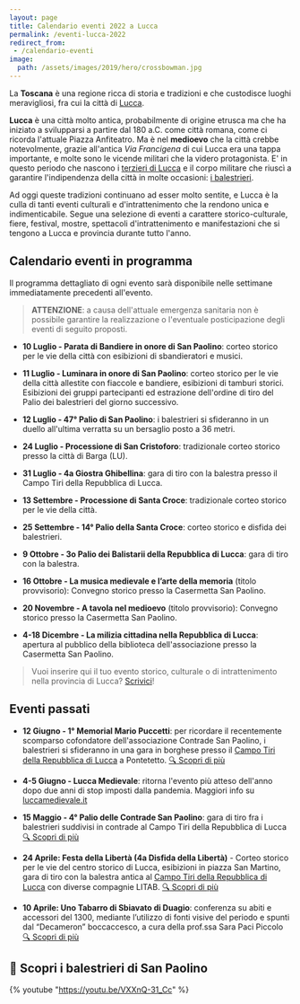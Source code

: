 ```yaml
---
layout: page
title: Calendario eventi 2022 a Lucca
permalink: /eventi-lucca-2022
redirect_from:
 - /calendario-eventi
image:
  path: /assets/images/2019/hero/crossbowman.jpg
---
```


La **Toscana** è una regione ricca di storia e tradizioni e che custodisce
luoghi meravigliosi, fra cui la città di [Lucca](/lucca).

**Lucca** è una città molto antica, probabilmente di origine etrusca ma che ha
iniziato a svilupparsi a partire dal 180 a.C. come città romana, come ci ricorda
l'attuale Piazza Anfiteatro. Ma è nel **medioevo** che la città crebbe
notevolmente, grazie all'antica *Via Francigena* di cui Lucca era una tappa
importante, e molte sono le vicende militari che la videro protagonista. E' in
questo periodo che nascono i [terzieri di
Lucca](https://consanpaolino.org/terzieri-lucca) e il corpo militare che riuscì
a garantire l'indipendenza della città in molte occasioni: [i
balestrieri](/lucca-balestrieri-medioevo-storia).

Ad oggi queste tradizioni continuano ad esser molto sentite, e Lucca è la culla
di tanti eventi culturali e d'intrattenimento che la rendono unica e
indimenticabile. Segue una selezione di eventi a carattere storico-culturale,
fiere, festival, mostre, spettacoli d'intrattenimento e manifestazioni che si
tengono a Lucca e provincia durante tutto l'anno.

## Calendario eventi in programma

Il programma dettagliato di ogni evento sarà disponibile nelle settimane
immediatamente precedenti all'evento.

> **ATTENZIONE**: a causa dell'attuale emergenza sanitaria non è possibile
> garantire la realizzazione o l'eventuale posticipazione degli eventi di
> seguito proposti.

* **10 Luglio - Parata di Bandiere in onore di San Paolino**: corteo storico per
  le vie della città con esibizioni di sbandieratori e musici.

* **11 Luglio - Luminara in onore di San Paolino**: corteo storico per le vie
  della città allestite con fiaccole e bandiere, esibizioni di tamburi storici.
  Esibizioni dei gruppi partecipanti ed estrazione dell'ordine di tiro del Palio
  dei balestrieri del giorno successivo.

* **12 Luglio - 47° Palio di San Paolino**: i balestrieri si sfideranno in un
  duello all'ultima verratta su un bersaglio posto a 36 metri.

* **24 Luglio - Processione di San Cristoforo**: tradizionale corteo storico
  presso la città di Barga (LU).

* **31 Luglio - 4a Giostra Ghibellina**: gara di tiro con la balestra presso il Campo Tiri
  della Repubblica di Lucca.

* **13 Settembre - Processione di Santa Croce**: tradizionale corteo storico per
  le vie della città.

* **25 Settembre - 14° Palio della Santa Croce**: corteo storico e disfida dei
  balestrieri.

* **9 Ottobre - 3o Palio dei Balistarii della Repubblica di Lucca**: gara di
  tiro con la balestra.

* **16 Ottobre - La musica medievale e l’arte della memoria** (titolo
  provvisorio): Convegno storico presso la Casermetta San Paolino.

* **20 Novembre - A tavola nel medioevo** (titolo provvisorio): Convegno storico
  presso la Casermetta San Paolino.

* **4-18 Dicembre - La milizia cittadina nella Repubblica di Lucca**: apertura
  al pubblico della biblioteca dell'associazione presso la Casermetta San
  Paolino.

> Vuoi inserire qui il tuo evento storico, culturale o di intrattenimento nella
> provincia di Lucca? [Scrivici](/contatti)!

## Eventi passati

* **12 Giugno - 1° Memorial Mario Puccetti**: per ricordare il recentemente
  scomparso cofondatore dell'associazione Contrade San Paolino, i balestrieri si
  sfideranno in una gara in borghese presso il [Campo Tiri della Repubblica di
  Lucca](https://goo.gl/maps/j7VtRqNSK9Eyjjmf7) a Pontetetto.
  [:mag: Scopri di più](/2022/1-memorial-mario-puccetti)

* **4-5 Giugno - Lucca Medievale**: ritorna l'evento più atteso dell'anno dopo
  due anni di stop imposti dalla pandemia. Maggiori info su
  [luccamedievale.it](https://luccamedievale.it)

* **15 Maggio - 4° Palio delle Contrade San Paolino**: gara di tiro fra i
  balestrieri suddivisi in contrade al Campo Tiri della Repubblica di Lucca
  [:mag: Scopri di più](/2022/4o-palio-contrade-san-paolino)

* **24 Aprile: Festa della Libertà (4a Disfida della Libertà)** - Corteo storico
  per le vie del centro storico di Lucca, esibizioni in piazza San Martino, gara
  di tiro con la balestra antica al [Campo Tiri della Repubblica di
  Lucca](https://goo.gl/maps/Cz3SQuVr9YE2) con diverse compagnie LITAB.
  [:mag: Scopri di più](/2022/4a-disfida-liberta)

* **10 Aprile: Uno Tabarro di Sbiavato di Duagio**: conferenza su abiti e
  accessori del 1300, mediante l’utilizzo di fonti visive del periodo e spunti
  dal “Decameron” boccaccesco, a cura della prof.ssa Sara Paci Piccolo [:mag: Scopri di più](/2022/conferenza-sara-paci-lucca-medioevo)

## 🎯 Scopri i balestrieri di San Paolino

{% youtube "https://youtu.be/VXXnQ-31_Cc" %}
